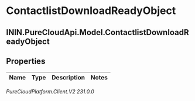 # ContactlistDownloadReadyObject

## ININ.PureCloudApi.Model.ContactlistDownloadReadyObject

## Properties

|Name | Type | Description | Notes|
|------------ | ------------- | ------------- | -------------|



_PureCloudPlatform.Client.V2 231.0.0_
